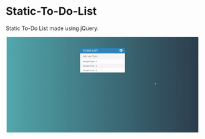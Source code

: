 # Static-To-Do-List

Static To-Do List made using jQuery. 

<p align="center">
  <img src="demoGIF.gif?raw=true" width="500px" height="250px">
</p>

